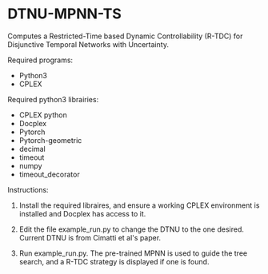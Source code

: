 # DTNU-MPNN-TS

Computes a Restricted-Time based Dynamic Controllability (R-TDC) for Disjunctive Temporal Networks with Uncertainty.

Required programs:
- Python3
- CPLEX

Required python3 librairies:
- CPLEX python
- Docplex
- Pytorch
- Pytorch-geometric
- decimal
- timeout
- numpy
- timeout_decorator

Instructions:

1) Install the required libraires, and ensure a working CPLEX environment is installed and Docplex has access to it.

2) Edit the file example_run.py to change the DTNU to the one desired. Current DTNU is from Cimatti et al's paper.

3) Run example_run.py. The pre-trained MPNN is used to guide the tree search, and a R-TDC strategy is displayed if one is found.
